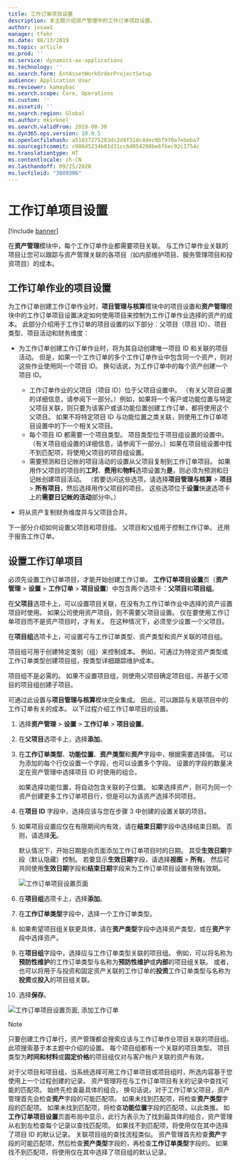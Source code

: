```yaml
---
title: 工作订单项目设置
description: 本主题介绍资产管理中的工作订单项目设置。
author: josaw1
manager: tfehr
ms.date: 08/13/2019
ms.topic: article
ms.prod: ''
ms.service: dynamics-ax-applications
ms.technology: ''
ms.search.form: EntAssetWorkOrderProjectSetup
audience: Application User
ms.reviewer: kamaybac
ms.search.scope: Core, Operations
ms.custom: ''
ms.assetid: ''
ms.search.region: Global
ms.author: mkirknel
ms.search.validFrom: 2019-08-30
ms.dyn365.ops.version: 10.0.5
ms.openlocfilehash: a51837275203dc2d4f31dc4dec9bf970a7ebeba7
ms.sourcegitcommit: c986d5234b81d31cc6d054298be6f6ec92c1754c
ms.translationtype: HT
ms.contentlocale: zh-CN
ms.lasthandoff: 09/25/2020
ms.locfileid: "3889306"
---
```

# <a name="work-order-project-setup"></a>工作订单项目设置

[!include [banner](../../includes/banner.md)]

 

在**资产管理**模块中，每个工作订单作业都需要项目关联。 与工作订单作业关联的项目让您可以跟踪与资产管理关联的各项目（如内部维护项目、服务管理项目和投资项目）的成本。 

## <a name="project-setup-for-a-work-order-job"></a>工作订单作业的项目设置

为工作订单创建工作订单作业时，**项目管理与核算**模块中的项目设置和**资产管理**模块中的工作订单项目设置决定如何使用项目来控制为工作订单作业选择的资产的成本。 此部分介绍用于工作订单的项目设置的以下部分：父项目（项目 ID）、项目类型、项目活动和财务维度：

- 为工作订单创建工作订单作业时，将为其自动创建唯一项目 ID 和关联的项目活动。 但是，如果一个工作订单的多个工作订单作业中包含同一个资产，则对这些作业使用同一个项目 ID。 换句话说，为工作订单中的每个资产创建一个项目 ID。

    - 工作订单作业的父项目（项目 ID）位于父项目设置中。 （有关父项目设置的详细信息，请参阅下一部分。）例如，如果将一个客户或功能位置与特定父项目关联，则只要为该客户或该功能位置创建工作订单，都将使用这个父项目。 如果不将特定项目 ID 与功能位置之类关联，则使用工作订单项目设置中的下一个相关父项目。
    - 每个项目 ID 都需要一个项目类型。 项目类型位于项目组设置的设置中。 （有关项目组设置的详细信息，请参阅下一部分。）如果在项目组设置中找不到匹配项，将使用父项目的项目组设置。
    - 需要预测和日记帐的项目活动的设置从父项目复制到工作订单项目。 如果用作父项目的项目的**工时**、**费用**和**物料**选项设置为**是**，则必须为预测和日记帐创建项目活动。 （若要访问这些选项，请选择**项目管理与核算** \> **项目** \> **所有项目**，然后选择用作父项目的项目。 这些选项位于**设置**快速选项卡上的**需要日记帐的活动**部分中。）

- 将从资产复制财务维度并与父项目合并。

下一部分介绍如何设置父项目和项目组。 父项目和父组用于控制工作订单。 还用于报告工作订单。

## <a name="set-up-work-order-projects"></a>设置工作订单项目

必须先设置工作订单项目，才能开始创建工作订单。 **工作订单项目设置**页（**资产管理** \> **设置** \> **工作订单** \> **项目设置**）中包含两个选项卡：**父项目**和**项目组**。

在**父项目**选项卡上，可以设置项目关联，在没有为工作订单作业中选择的资产设置项目时使用。 如果公司使用资产项目，则不需要父项目设置。 仅在要使用工作订单项目而不是资产项目时，才有关。 在这种情况下，必须至少设置一个父项目。

在**项目组**选项卡上，可设置可与工作订单类型、资产类型和资产关联的项目组。

项目组可用于创建特定类别（组）来控制成本。 例如，可通过为特定资产类型或工作订单类型创建项目组，按类型详细跟踪维护成本。

项目组不是必需的。 如果不设置项目组，则使用父项目确定项目组，并基于父项目的项目组创建子项目。

可通过此设置与**项目管理与核算**模块完全集成。 因此，可以跟踪与关联项目中的工作订单有关的成本。 以下过程介绍工作订单项目的设置。

1. 选择**资产管理** \> **设置** \> **工作订单** \> **项目设置**。
2. 在**父项目**选项卡上，选择**添加**。
3. 在**工作订单类型**、**功能位置**、**资产类型**和**资产**字段中，根据需要选择值。 可以为添加的每个行仅设置一个字段，也可以设置多个字段。 设置的字段的数量决定在资产管理中选择项目 ID 时使用的组合。 

    如果选择功能位置，将自动包含关联的子位置。 如果选择资产，则可为同一个资产创建更多工作订单项目行，但是可以为该资产选择不同项目。

4. 在**项目 ID** 字段中，选择应该与您在步骤 3 中创建的设置关联的项目。
5. 如果项目设置应仅在有限期间内有效，请在**结束日期**字段中选择结束日期。 否则，请选择**无**。

    默认情况下，开始日期是向页面添加工作订单项目时的日期。 其受**生效日期**字段（默认隐藏）控制。 若要显示**生效日期**字段，请选择**视图** \> **所有**。 然后可共同使用**生效日期**字段和**结束日期**字段来为工作订单项目设置有限有效期。

    ![工作订单项目设置页面](media/17-setup-for-work-orders.png)

6. 在**项目组**选项卡上，选择**添加**。
7. 在**工作订单类型**字段中，选择一个工作订单类型。
8. 如果希望项目组关联更具体，请在**资产类型**字段中选择资产类型，或在**资产**字段中选择资产。
9. 在**项目组**字段中，选择应与工作订单类型关联的项目组。 例如，可以将名称为**预防性维护**的工作订单类型与名称为**预防性维护**或**内部**的项目组关联。 或者，也可以将用于与投资和固定资产关联的工作订单的**投资**工作订单类型与名称为**投资**或**投入**的项目组关联。
10. 选择**保存**。

![工作订单项目设置页面, 添加工作订单](media/18-setup-for-work-orders.png)

> [!NOTE]
> 只要创建工作订单行，资产管理都会搜索应该与工作订单作业项目关联的项目组。 此项搜索基于本主题中介绍的设置。 每个项目组都有一个关联的项目类型。 项目类型为**时间和材料**或**固定价格**的项目组仅对与客户帐户关联的资产有效。
>
> 对于父项目和项目组，当系统选择可用工作订单项目或项目组时，所选内容基于您使用上一个过程创建的记录。 资产管理将在与工作订单项目有关的记录中查找可能的匹配项。 始终先检查最具体的组合。 换句话说，对于工作订单父项目，资产管理首先会检查**资产**字段的可能匹配项。 如果未找到匹配项，将检查**资产类型**字段的匹配项。 如果未找到匹配项，将检查**功能位置**字段的匹配项，以此类推。 如**工作订单项目设置**页面布局中显示，此行为表示为了找到最具体的组合，资产管理从右到左检查每个记录以查找匹配项。 如果找不到匹配项，将使用仅在其中选择了项目 ID 的默认记录。 关联项目组的查找流程类似。 资产管理首先检查**资产**字段的可能匹配项，然后检查**资产类型**字段的，再检查**工作订单类型**字段的。 如果找不到匹配项，将使用仅在其中选择了项目组的默认记录。
